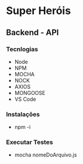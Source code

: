 # Super Heróis 

## Backend - API

### Tecnlogias
* Node
* NPM
* MOCHA
* NOCK
* AXIOS
* MONGOOSE
* VS Code

### Instalações
* npm -i

### Executar Testes
* mocha nomeDoArquivo.js
